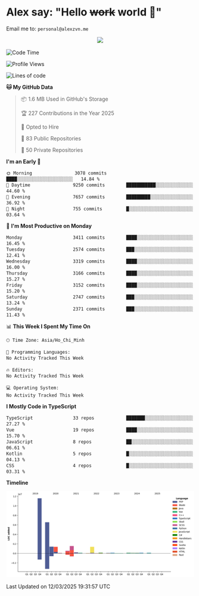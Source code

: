 # Alex say: "Hello ~~work~~ world 🐾"
Email me to: `personal@alexzvn.me`


<p align=center>
  <a href="https://skillicons.dev">
    <img src="https://skillicons.dev/icons?i=ts,js,php,nodejs,bun,vue,nuxt,react,svelte,tauri,laravel,rust,mongodb,docker,electron,redis,rabbitmq,tailwind,git,cloudflare,elysia,mysql,nginx,rollupjs,sentry,ubuntu,yarn,html,css,vite" />
  </a>
</p>

<!--START_SECTION:waka-->
![Code Time](http://img.shields.io/badge/Code%20Time-1%2C066%20hrs%2055%20mins-blue)

![Profile Views](http://img.shields.io/badge/Profile%20Views-0-blue)

![Lines of code](https://img.shields.io/badge/From%20Hello%20World%20I%27ve%20Written-25.3%20million%20lines%20of%20code-blue)

**🐱 My GitHub Data** 

> 📦 1.6 MB Used in GitHub's Storage 
 > 
> 🏆 227 Contributions in the Year 2025
 > 
> 💼 Opted to Hire
 > 
> 📜 83 Public Repositories 
 > 
> 🔑 50 Private Repositories 
 > 
**I'm an Early 🐤** 

```text
🌞 Morning                3078 commits        ████░░░░░░░░░░░░░░░░░░░░░   14.84 % 
🌆 Daytime                9250 commits        ███████████░░░░░░░░░░░░░░   44.60 % 
🌃 Evening                7657 commits        █████████░░░░░░░░░░░░░░░░   36.92 % 
🌙 Night                  755 commits         █░░░░░░░░░░░░░░░░░░░░░░░░   03.64 % 
```
📅 **I'm Most Productive on Monday** 

```text
Monday                   3411 commits        ████░░░░░░░░░░░░░░░░░░░░░   16.45 % 
Tuesday                  2574 commits        ███░░░░░░░░░░░░░░░░░░░░░░   12.41 % 
Wednesday                3319 commits        ████░░░░░░░░░░░░░░░░░░░░░   16.00 % 
Thursday                 3166 commits        ████░░░░░░░░░░░░░░░░░░░░░   15.27 % 
Friday                   3152 commits        ████░░░░░░░░░░░░░░░░░░░░░   15.20 % 
Saturday                 2747 commits        ███░░░░░░░░░░░░░░░░░░░░░░   13.24 % 
Sunday                   2371 commits        ███░░░░░░░░░░░░░░░░░░░░░░   11.43 % 
```


📊 **This Week I Spent My Time On** 

```text
🕑︎ Time Zone: Asia/Ho_Chi_Minh

💬 Programming Languages: 
No Activity Tracked This Week

🔥 Editors: 
No Activity Tracked This Week

💻 Operating System: 
No Activity Tracked This Week
```

**I Mostly Code in TypeScript** 

```text
TypeScript               33 repos            ███████░░░░░░░░░░░░░░░░░░   27.27 % 
Vue                      19 repos            ████░░░░░░░░░░░░░░░░░░░░░   15.70 % 
JavaScript               8 repos             ██░░░░░░░░░░░░░░░░░░░░░░░   06.61 % 
Kotlin                   5 repos             █░░░░░░░░░░░░░░░░░░░░░░░░   04.13 % 
CSS                      4 repos             █░░░░░░░░░░░░░░░░░░░░░░░░   03.31 % 
```



**Timeline**

![Lines of Code chart](https://raw.githubusercontent.com/alexzvn/alexzvn/main/assets/bar_graph.png)


 Last Updated on 12/03/2025 19:31:57 UTC
<!--END_SECTION:waka-->
